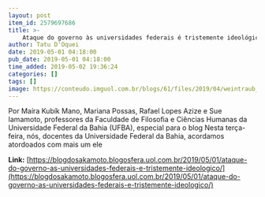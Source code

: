 ```yaml
---
layout: post
item_id: 2579697686
title: >-
    Ataque do governo às universidades federais é tristemente ideológico
author: Tatu D'Oquei
date: 2019-05-01 04:18:00
pub_date: 2019-05-01 04:18:00
time_added: 2019-05-02 19:36:24
categories: []
tags: []
image: https://conteudo.imguol.com.br/blogs/61/files/2019/04/weintraub_bolsonaro-615x300.jpg
---
```


Por Maíra Kubík Mano, Mariana Possas, Rafael Lopes Azize e Sue Iamamoto, professores da Faculdade de Filosofia e Ciências Humanas da Universidade Federal da Bahia (UFBA), especial para o blog Nesta terça-feira, nós, docentes da Universidade Federal da Bahia, acordamos atordoados com mais um ele

**Link:** [https://blogdosakamoto.blogosfera.uol.com.br/2019/05/01/ataque-do-governo-as-universidades-federais-e-tristemente-ideologico/](https://blogdosakamoto.blogosfera.uol.com.br/2019/05/01/ataque-do-governo-as-universidades-federais-e-tristemente-ideologico/)

